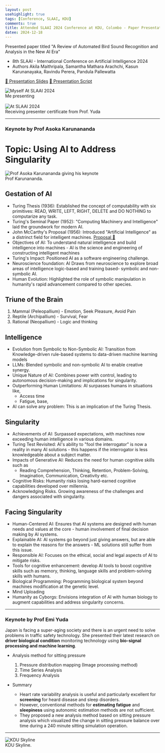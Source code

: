 ```yaml
---
layout: post
usehighlight: true
tags: [Conference, SLAAI, KDU]
comments: true
title: Attended SLAAI 2024 Conference at KDU, Colombo - Paper Presentation
datee: 2024-12-18
---
```


Presented paper titled "A Review of Automated Bird Sound Recognition and Analysis in the New AI Era"
* 8th SLAAI - International Conference on Artificial Intelligence 2024
* Authors
Akila Maithripala, Samantha Mathara Arachchi, Kasun Karunanayaka, Ravindu Perera, Pandula Pallewatta

[🔗 Presentation Slides](https://docs.google.com/presentation/d/1HqpWb3WioxXhhZ6r8hQekFudLyZ1iKOa/edit?usp=sharing&ouid=116351680375418757551&rtpof=true&sd=true)
[🔗 Presentation Script](https://docs.google.com/document/d/1vEfbNRf1tPqq5nGlIxrhDwLpGd0wMzYbtn-meuFAYx0/edit?usp=sharing)

<img style="display: block;" class="img-fluid" src="https://i.imgur.com/qACcSbX.jpeg" alt="Myself At SLAAI 2024">
Me presenting
<br><br>
<img style="display: block;" class="img-fluid" src="https://i.imgur.com/qlbPoU7.jpeg" alt="At SLAAI 2024">
Receiving presenter certificate from Prof. Yuda
<hr>

### Keynote by Prof Asoka Karunananda
# Topic: Using AI to Address Singularity
<img style="display: block;" class="img-fluid" src="https://i.imgur.com/6hHNp7K.jpeg" alt="Prof Asoka Karunananda giving his keynote"> 
Prof Karunananda.
<br>

## Gestation of AI
* Turing Thesis (1936): Established the concept of computability with six primitives: READ, WRITE, LEFT, RIGHT, DELETE and DO NOTHING to computarize any task.
* Turing's Seminal Paper (1952): "Computing Machinery and Intelligence" laid the groundwork for modern AI.
* John McCarthy's Proposal (1956): Introduced "Artificial Intelligence" as a distrinct field for intelligent machines. [Proposal 🔗](https://scholar.google.com/scholar_url?url=https://ojs.aaai.org/aimagazine/index.php/aimagazine/article/download/1904/1802.&hl=en&sa=X&ei=1aBvZ8ztOoWU6rQPgbi84QM&scisig=AFWwaebHpvxxagcd_mk07SZghvit&oi=scholarr)
* Objectives of AI: To understand natural intelligence and build intelligence into machines - AI is the science and engineering of constructing intelligent machines
* Turing's Impact: Positioned AI as a software engineering challenge.
* Neuroscience foundation: AI Draws from neuroscience to explore broad areas of intelligence logic-based and training based- symbolic and non-symbolic AI.
* Human Evolution: Highlighted the role of symbolic manipulation in humanity's rapid advancement compared to other species. 

## Triune of the Brain
1. Mammal (Peleopallium) - Emotion, Seek Pleasure, Avoid Pain
2. Reptile (Archipallium) - Survival, Fear
3. Rational (Neopallium) - Logic and thinking

## Intelligence

* Evolution from Symbolic to Non-Symbolic AI: Transition from Knowledge-driven rule-based systems to data-driven machine learning models
* LLMs: Blended symbolic and non-symbolic AI to enable creative synergy.
* Unique Nature of AI: Combines power with control, leading to autonomous decision-making and implications for singularity.
* Outperforming Human Limitations: AI surpasses humans in situations like,
  * Access time
  * Fatigue, base,
* AI can solve any problem: This is an implication of the Turing Thesis.

## Singularity
* Achievements of AI: Surpassed expectations, with machines now exceeding human intelligence in various domains.
* Turing Test Revisited: AI's ability to "fool the interrogator" is now a reality in many AI solutions - this happens if the interrogator is less knowledgeable about a subject matter. 
* Impacts of Generative AI: Reduces the need for human cognitive skills such as 
  * Reading Comprehension, Thinking, Retention, Problem-Solving, Imagination, Communication, Creativity etc.
* Cognitive Risks: Humanity risks losing hard-earned cognitive capabilities developed over millennia.
* Acknowledging Risks. Growing awareness of the challenges and dangers associated with singularity. 

## Facing Singularity
* Human-Centered AI: Ensures that AI systems are designed with human needs and values at the core - human involvement of final decision making by AI systems.
* Explainable AI: AI systems go beyond just giving answers, but are able to explain the reasons for the answers - ML solutions still suffer from this issue.
* Responsible AI: Focuses on the ethical, social and legal aspects of AI to mitigate risks.
* Tools for cognitive enhancement: develop AI tools to boost cognitive skills such as memory, thinking, language skills and problem-solving skills with humans.
* Biological Programming: Programming biological system beyond machines modification at the genetic level.
* Mind Uploading
* Humanity as Cyborgs: Envisions integration of AI with human biology to augment capabilities and address singularity concerns.

<hr>

### Keynote by Prof Emi Yuda

Japan is facing a super-aging society and there is an urgent need to solve problems in traffic safety technology. She presented their latest research on **driver biological condition** monitoring technology using **bio-signal processing and machine learning**.

* Analysis method for sitting pressure
   1. Pressure distribution mapping (Image processing method)
   2. Time Series Analysis
   3. Frequency Analysis

* Summary
  * Heart rate variability analysis is useful and particularly excellent for **screening** for heard disease and sleep disorders.
  * However, conventional methods for **estimating fatigue** and **sleepiness** using autonomic estimation methods are not sufficient.
  * They proposed a new analysis method based on sitting pressure analysis which visualized the change in sitting pressure balance over time during a 240 minute sitting simulation operation.

<hr>

<img style="display: block;" class="img-fluid" src="https://i.imgur.com/CM8bPhG.jpeg" alt="KDU Skyline"> 
KDU Skyline.